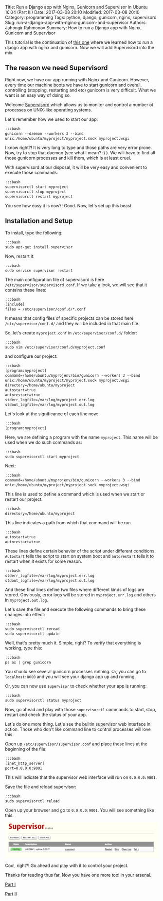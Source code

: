 Title: Run a Django app with Nginx, Gunicorn and Supervisor in Ubuntu 16.04 (Part III)
Date: 2017-03-08 20:10
Modified: 2017-03-08 20:10
Category: programming
Tags: python, django, gunicorn, nginx, supervisord
Slug: run-a-django-app-with-nginx-gunicorn-and-supervisor
Authors: Jahongir Rahmonov
Summary: How to run a Django app with Nginx, Gunicorn and Supervisor

This tutorial is the continuation of [this one](http://rahmonov.me/posts/run-a-django-app-with-nginx-and-gunicorn/) where we learned
how to run a django app with nginx and gunicorn. Now we will add Supervisord into the mix.

The reason we need Supervisord
------------------------
Right now, we have our app running with Nginx and Gunicorn. However, every time our machine boots we have to start gunicorn and overall,
controlling (stopping, restarting and etc) gunicorn is very difficult. What we want is an easy way of doing so.

Welcome [Supervisord](http://supervisord.org/) which allows us to monitor and control a number of processes on UNIX-like operating
systems.

Let's remember how we used to start our app:

    :::bash
    gunicorn --daemon --workers 3 --bind unix:/home/ubuntu/myproject/myproject.sock myproject.wsgi
    
I know right?! It is very long to type and those paths are very error prone. Now, try to stop that daemon (see what I mean? :) ).
We will have to find all those gunicorn processes and kill them, which is at least cruel.
 
With supervisord at our disposal, it will be very easy and convenient to execute those commands:
 
    :::bash
    supervisorctl start myproject
    supervisorctl stop myproject
    supervisorctl restart myproject
    
You see how easy it is now?! Good. Now, let's set up this beast.
 
Installation and Setup
----------------------
To install, type the following:

    :::bash
    sudo apt-get install supervisor
    
Now, restart it:

    :::bash
    sudo service supervisor restart
    
The main configuration file of supervisord is here `/etc/supervisor/supervisord.conf`. If we take a look, we will see that it contains these lines:

    :::bash
    [include]
    files = /etc/supervisor/conf.d/*.conf
    
It means that config files of specific projects can be stored here `/etc/supervisor/conf.d/` and they will be included in that main file.

So, let's create `myproject.conf` in `/etc/supervisor/conf.d/` folder:

    :::bash
    sudo vim /etc/supervisor/conf.d/myproject.conf
    
and configure our project:

    :::bash
    [program:myproject]
    command=/home/ubuntu/myprojenv/bin/gunicorn --workers 3 --bind unix:/home/ubuntu/myproject/myproject.sock myproject.wsgi
    directory=/home/ubuntu/myproject
    autostart=true
    autorestart=true
    stderr_logfile=/var/log/myproject.err.log
    stdout_logfile=/var/log/myproject.out.log
 
Let's look at the significance of each line now:
    
    :::bash
    [program:myproject]

Here, we are defining a program with the name `myproject`. This name will be used when we do such commands as:

    :::bash
    sudo supervisorctl start myproject
    
Next:

    :::bash
    command=/home/ubuntu/myprojenv/bin/gunicorn --workers 3 --bind unix:/home/ubuntu/myproject/myproject.sock myproject.wsgi
    
This line is used to define a command which is used when we start or restart our project. 

    :::bash
    directory=/home/ubuntu/myproject
    
This line indicates a path from which that command will be run.

    :::bash
    autostart=true
    autorestart=true
    
These lines define certain behavior of the script under different conditions. `Autostart` tells the script to start on system boot and 
`autorestart` tells it to restart when it exists for some reason.

    :::bash
    stderr_logfile=/var/log/myproject.err.log
    stdout_logfile=/var/log/myproject.out.log
    
And these final lines define two files where different kinds of logs are stored. Obviously, error logs will be stored in `myproject.err.log`
and others in `myproject.out.log`.
    
Let's save the file and execute the following commands to bring these changes into effect:
    
    :::bash
    sudo supervisorctl reread
    sudo supervisorctl update
    
Well, that's pretty much it. Simple, right? To verify that everything is working, type this:

    :::bash
    ps ax | grep gunicorn
    
You should see several gunicorn processes running. Or, you can go to `localhost:8000` and you will see your django app up and running.
    
Or, you can now use `supervisor` to check whether your app is running:

    :::bash
    sudo supervisorctl status myproject
    
Now, go ahead and play with those `supervisorctl` commands to start, stop, restart and check the status of your app.

Let's do one more thing. Let's see the builtin supervisor web interface in action. Those who don't like command line to control processes
will love this.
 
Open up `/etc/supervisor/supervisor.conf` and place these lines at the beginning of the file:

    :::bash
    [inet_http_server]
    port=0.0.0.0:9001
    
This will indicate that the supervisor web interface will run on `0.0.0.0:9001`.

Save the file and reload supervisor:

    :::bash
    sudo supervisorctl reload
    
Open up your browser and go to `0.0.0.0:9001`. You will see something like this:

![supervisor web interface](/static/images/supervisor.jpg)

Cool, right?! Go ahead and play with it to control your project.

Thanks for reading thus far. Now you have one more tool in your arsenal.

[Part I](http://rahmonov.me/posts/run-a-django-app-with-gunicorn-in-ubuntu-16-04/)

[Part II](http://rahmonov.me/posts/run-a-django-app-with-nginx-and-gunicorn/)


 